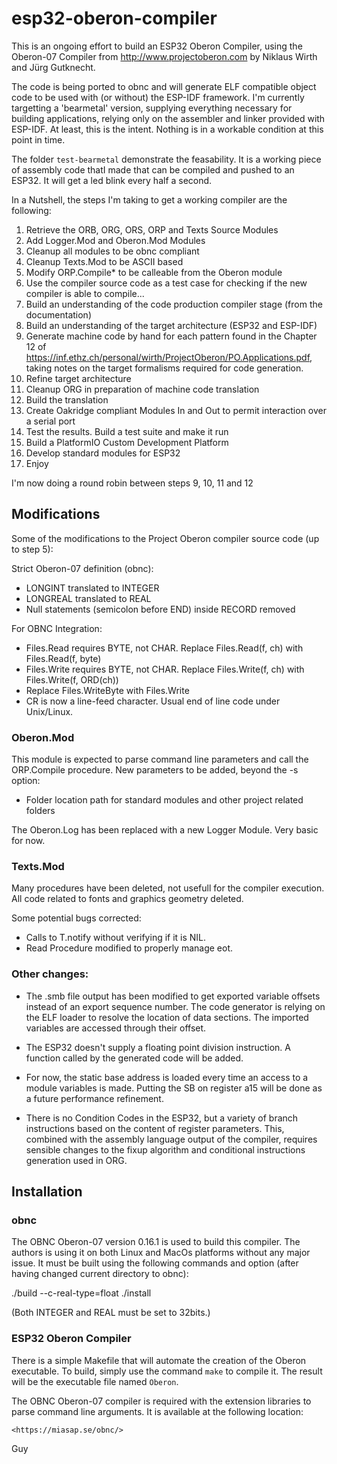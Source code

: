 # esp32-oberon-compiler

This is an ongoing effort to build an ESP32 Oberon Compiler, using the Oberon-07 Compiler from <http://www.projectoberon.com> by Niklaus Wirth and Jürg Gutknecht.

The code is being ported to obnc and will generate ELF compatible object code to be used with (or without) the ESP-IDF framework. I'm currently targetting a 'bearmetal' version, supplying everything necessary for building applications, relying only on the assembler and linker provided with ESP-IDF. At least, this is the intent. Nothing is in a workable condition at this point in time.

The folder `test-bearmetal` demonstrate the feasability. It is a working piece of assembly code thatI made that can be compiled and pushed to an ESP32. It will get a led blink every half a second.

In a Nutshell, the steps I'm taking to get a working compiler are the following:

1. Retrieve the ORB, ORG, ORS, ORP and Texts Source Modules
2. Add Logger.Mod and Oberon.Mod Modules
3. Cleanup all modules to be obnc compliant
4. Cleanup Texts.Mod to be ASCII based
5. Modify ORP.Compile* to be calleable from the Oberon module
6. Use the compiler source code as a test case for checking if the new compiler is able to compile...
7. Build an understanding of the code production compiler stage (from the documentation)
8. Build an understanding of the target architecture (ESP32 and ESP-IDF)
9. Generate machine code by hand for each pattern found in the Chapter 12 of <https://inf.ethz.ch/personal/wirth/ProjectOberon/PO.Applications.pdf>, taking notes on the target formalisms required for code generation.
10. Refine target architecture
11. Cleanup ORG in preparation of machine code translation
12. Build the translation
13. Create Oakridge compliant Modules In and Out to permit interaction over a serial port
14. Test the results. Build a test suite and make it run
15. Build a PlatformIO Custom Development Platform
16. Develop standard modules for ESP32
17. Enjoy

I'm now doing a round robin between steps 9, 10, 11 and 12

## Modifications

Some of the modifications to the Project Oberon compiler source code (up to step 5):

Strict Oberon-07 definition (obnc):

- LONGINT translated to INTEGER
- LONGREAL translated to REAL
- Null statements (semicolon before END) inside RECORD removed

For OBNC Integration:

- Files.Read requires BYTE, not CHAR. Replace Files.Read(f, ch) with
    Files.Read(f, byte)
- Files.Write requires BYTE, not CHAR. Replace Files.Write(f, ch) with
    Files.Write(f, ORD(ch))
- Replace Files.WriteByte with Files.Write
- CR is now a line-feed character. Usual end of line code under Unix/Linux.

### Oberon.Mod

This module is expected to parse command line parameters and call the ORP.Compile procedure. New parameters to be added, beyond the -s option:

- Folder location path for standard modules and other project related folders

The Oberon.Log has been replaced with a new Logger Module. Very basic for now.

### Texts.Mod

Many procedures have been deleted, not usefull for the compiler execution.
All code related to fonts and graphics geometry deleted.

Some potential bugs corrected:

- Calls to T.notify without verifying if it is NIL.
- Read Procedure modified to properly manage eot.

### Other changes:

- The .smb file output has been modified to get exported variable offsets instead of an export sequence number. The code generator is relying on the ELF loader to resolve the location of data sections. The imported variables are accessed through their offset.

- The ESP32 doesn't supply a floating point division instruction. A function called by the generated code will
be added.

- For now, the static base address is loaded every time an access to a module variables is made. Putting the SB on register a15 will be done as a future performance refinement.

- There is no Condition Codes in the ESP32, but a variety of branch instructions based on the content of register parameters. This, combined with the assembly language output of the compiler, requires sensible changes to the fixup algorithm and conditional instructions generation used in ORG.

## Installation

### obnc

The OBNC Oberon-07 version 0.16.1 is used to build this compiler. The authors is using it on both Linux and MacOs platforms without any major issue. It must be built using the following commands and option (after having changed current directory to obnc):

  ./build --c-real-type=float
  ./install

(Both INTEGER and REAL must be set to 32bits.)

### ESP32 Oberon Compiler

There is a simple Makefile that will automate the creation of the Oberon executable. To build, simply use the command `make` to compile it. The result will be the executable file named `Oberon`.

The OBNC Oberon-07 compiler is required with the extension libraries to parse command line arguments. It is available at the following location:

    <https://miasap.se/obnc/>

Guy
